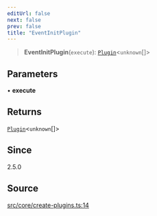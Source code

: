 ```yaml
---
editUrl: false
next: false
prev: false
title: "EventInitPlugin"
---
```


> **EventInitPlugin**(`execute`): [`Plugin`](/v4/api/interfaces/plugin/)\<`unknown`[]\>

## Parameters

• **execute**

## Returns

[`Plugin`](/v4/api/interfaces/plugin/)\<`unknown`[]\>

## Since

2.5.0

## Source

[src/core/create-plugins.ts:14](https://github.com/sern-handler/handler/blob/67bb4d4b9fa126f24874a3de1d4378e9fe9aca07/src/core/create-plugins.ts#L14)
